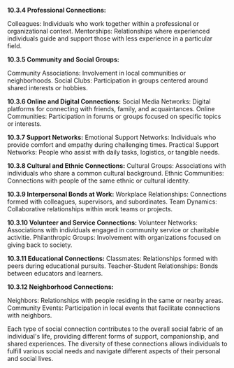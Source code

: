 **10.3.4 Professional Connections:**

Colleagues: Individuals who work together within a professional or organizational context.
 Mentorships: Relationships where experienced individuals guide and support those with less experience in a particular field.

**10.3.5 Community and Social Groups:**

 Community Associations: Involvement in local communities or neighborhoods.
 Social Clubs: Participation in groups centered around shared interests or hobbies.

**10.3.6 Online and Digital Connections:**
Social Media Networks: Digital platforms for connecting with friends, family, and acquaintances.
 Online Communities: Participation in forums or groups focused on specific topics or interests.

**10.3.7 Support Networks:**
 Emotional Support Networks: Individuals who provide comfort and empathy during challenging times.
Practical Support Networks: People who assist with daily tasks, logistics, or tangible needs.

**10.3.8 Cultural and Ethnic Connections:**
Cultural Groups: Associations with individuals who share a common cultural background.
Ethnic Communities: Connections with people of the same ethnic or cultural identity.

**10.3.9 Interpersonal Bonds at Work:**
Workplace Relationships: Connections formed with colleagues, supervisors, and subordinates.
Team Dynamics: Collaborative relationships within work teams or projects.

**10.3.10 Volunteer and Service Connections:**
Volunteer Networks: Associations with individuals engaged in community service or charitable activitie.
Philanthropic Groups: Involvement with organizations focused on giving back to society.

**10.3.11 Educational Connections:**
Classmates: Relationships formed with peers during educational pursuits.
Teacher-Student Relationships: Bonds between educators and learners.


**10.3.12 Neighborhood Connections:**

 Neighbors: Relationships with people residing in the same or nearby areas.
 Community Events: Participation in local events that facilitate connections with neighbors.

Each type of social connection contributes to the overall social fabric of an individual's life, providing different forms of support, companionship, and shared experiences. The diversity of these connections allows individuals to fulfill various social needs and navigate different aspects of their personal and social lives.


